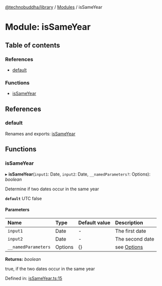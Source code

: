 [@technobuddha/library](../../README.md) / [Modules](../Modules.md) / isSameYear

# Module: isSameYear

## Table of contents

### References

- [default](issameyear.md#default)

### Functions

- [isSameYear](issameyear.md#issameyear)

## References

### default

Renames and exports: [isSameYear](issameyear.md#issameyear)

## Functions

### isSameYear

▸ **isSameYear**(`input1`: Date, `input2`: Date, `__namedParameters?`: Options): *boolean*

Determine if two dates occur in the same year

**`default`** UTC false

#### Parameters

| Name | Type | Default value | Description |
| :------ | :------ | :------ | :------ |
| `input1` | Date | - | The first date |
| `input2` | Date | - | The second date |
| `__namedParameters` | Options | {} | see [Options](almostequals.md#options) |

**Returns:** *boolean*

true, if the two dates occur in the same year

Defined in: [isSameYear.ts:15](../../src/isSameYear.ts#L15)
